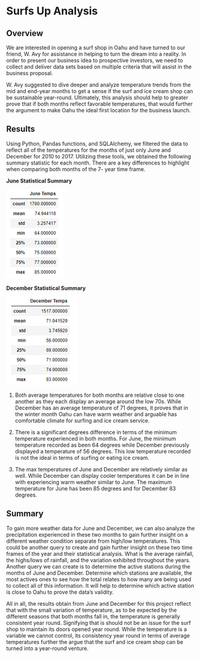 # Surfs Up Analysis

## Overview
We are interested in opening a surf shop in Oahu and have turned to our friend, W. Avy for assistance in helping to turn the dream into a reality. In order to present our business idea to prospective investors, we need to collect and deliver data sets based on multiple criteria that will assist in the business proposal. 

W. Avy suggested to dive deeper and analyze temperature trends from the mid and end-year months to get a sense if the surf and ice cream shop can be sustainable year-round. Ultimately, this analysis should help to greater prove that if both months reflect favorable temperatures, that would further the argument to make Oahu the ideal first location for the business launch. 

## Results

Using Python, Pandas functions, and SQLAlchemy, we filtered the data to reflect all of the temperatures for the months of just only June and December for 2010 to 2017. Utilizing these tools, we obtained the following summary statistic for each month. There are a key differences to highlight when comparing both months of the 7- year time frame. 

**June Statistical Summary**

![june](Resources/june_temps.png)


**December Statistical Summary**

![dec](Resources/december_temps.png)

1. Both average temperatures for both months are relative close to one another as they each display an average around the low 70s. While December has an average temperature of 71 degrees, it proves that in the winter month Oahu can have warm weather and arguable has comfortable climate for surfing and ice cream service. 

2. There is a significant degrees difference in terms of the minimum temperature experienced in both months. For June, the minimum temperature recorded as been 64 degrees while December previously displayed a temperature of 56 degrees. This low temperature recorded is not the ideal in terms of surfing or eating ice cream. 

3. The max temperatures of June and December are relatively similar as well. While December can display cooler temperatures it can be in line with experiencing warm weather similar to June. The maximum temperature for June has been 85 degrees and for December 83 degrees. 

## Summary
To gain more weather data for June and December, we can also analyze the precipitation experienced in these two months to gain further insight on a different weather condition separate from high/low temperatures. This could be another query to create and gain further insight on these two time frames of the year and their statistical analysis. What is the average rainfall, the highs/lows of rainfall, and the variation exhibited throughout the years. Another query we can create is to determine the active stations during the months of June and December. Determine which stations are available, the most actives ones to see how the total relates to how many are being used to collect all of this information. It will help to determine which active station is close to Oahu to prove the data’s validity. 

All in all, the results obtain from June and December for this project reflect that with the small variation of temperature, as to be expected by the different seasons that both months fall in, the temperature is generally consistent year round. Signifying that is should not be an issue for the surf shop to maintain its doors opened year round. While the temperature is a variable we cannot control, its consistency year round in terms of average temperatures further the argue that the surf and ice cream shop can be turned into a year-round venture. 

